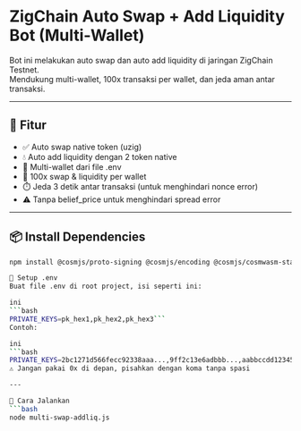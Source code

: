 # ZigChain Auto Swap + Add Liquidity Bot (Multi-Wallet)

Bot ini melakukan auto swap dan auto add liquidity di jaringan ZigChain Testnet.  
Mendukung multi-wallet, 100x transaksi per wallet, dan jeda aman antar transaksi.

---

## 🔧 Fitur
- ✅ Auto swap native token (uzig)
- 💧 Auto add liquidity dengan 2 token native
- 👥 Multi-wallet dari file .env
- 🔁 100x swap & liquidity per wallet
- ⏱️ Jeda 3 detik antar transaksi (untuk menghindari nonce error)
- ⚠️ Tanpa belief_price untuk menghindari spread error

---

## 📦 Install Dependencies

```bash
npm install @cosmjs/proto-signing @cosmjs/encoding @cosmjs/cosmwasm-stargate @cosmjs/stargate dotenv```

📝 Setup .env
Buat file .env di root project, isi seperti ini:

ini
```bash
PRIVATE_KEYS=pk_hex1,pk_hex2,pk_hex3```
Contoh:

ini
```bash
PRIVATE_KEYS=2bc1271d566fecc92338aaa...,9ff2c13e6adbbb...,aabbccdd123456...
⚠️ Jangan pakai 0x di depan, pisahkan dengan koma tanpa spasi

---

🚀 Cara Jalankan
```bash
node multi-swap-addliq.js
